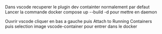Dans vscode recuperer le plugin dev containter normalement par defaut 
Lancer la commande docker compose up --build -d pour mettre en daemon

Ouvrir vscode cliquer en bas a gauche puis Attach to Running Containers puis selection image vscode-container pour entrer dans le docker

